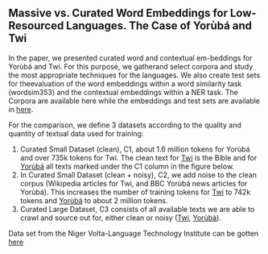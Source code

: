 ## Massive vs. Curated Word Embeddings for Low-Resourced Languages. The Case of Yorùbá and Twi

In the paper, we presented curated word and contextual em-beddings for Yorùbá and Twi. For this purpose, we gatherand select corpora and study the most appropriate techniques for the languages. We also create test sets for theevaluation of the word embeddings within a word similarity task (wordsim353) and the contextual embeddings within a NER task. The Corpora are available here while the embeddings and test sets are available in <a href="https://drive.google.com/drive/folders/1jkwLBkxJhnfVvf1yd7PyZw0nY8aNYaNN?usp=sharing">here</a>. 


For the comparison, we define 3 datasets according to the quality and quantity of textual data used for training: 
1. Curated Small Dataset (clean), C1, about 1.6 million tokens for Yorùbá and over 735k tokens for Twi. The clean text for <a href="https://drive.google.com/drive/folders/1jkwLBkxJhnfVvf1yd7PyZw0nY8aNYaNN?usp=sharing">Twi</a> is the Bible and for <a href="https://github.com/ajesujoba/YorubaTwi-Embedding/tree/master/Yoruba/C1">Yorùbá</a> all texts marked under the C1 column in the figure below. 
2. In Curated Small Dataset (clean + noisy), C2, we add noise to the clean corpus (Wikipedia articles for Twi, and BBC Yorùbá news articles for Yorùbá). This increases the number of training tokens for <a href="https://drive.google.com/drive/folders/1jkwLBkxJhnfVvf1yd7PyZw0nY8aNYaNN?usp=sharing">Twi</a> to 742k tokens and <a href="https://github.com/ajesujoba/YorubaTwi-Embedding/tree/master/Yoruba/C2">Yorùbá</a> to about 2 million tokens. 
3. Curated Large Dataset, C3 consists of all available texts we are able to crawl and source out for, either clean or noisy (<a href="https://drive.google.com/drive/folders/1jkwLBkxJhnfVvf1yd7PyZw0nY8aNYaNN?usp=sharing">Twi</a>, <a href="https://github.com/ajesujoba/YorubaTwi-Embedding/tree/master/Yoruba/C3">Yorùbá</a>).

Data set from the Niger Volta-Language Technology Institute can be gotten<a href="https://github.com/Niger-Volta-LTI/yoruba-text"> here  </a>
